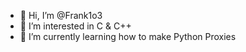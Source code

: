 - 👋 Hi, I’m @Frank1o3
- 👀 I’m interested in C & C++
- 🌱 I’m currently learning how to make Python Proxies
